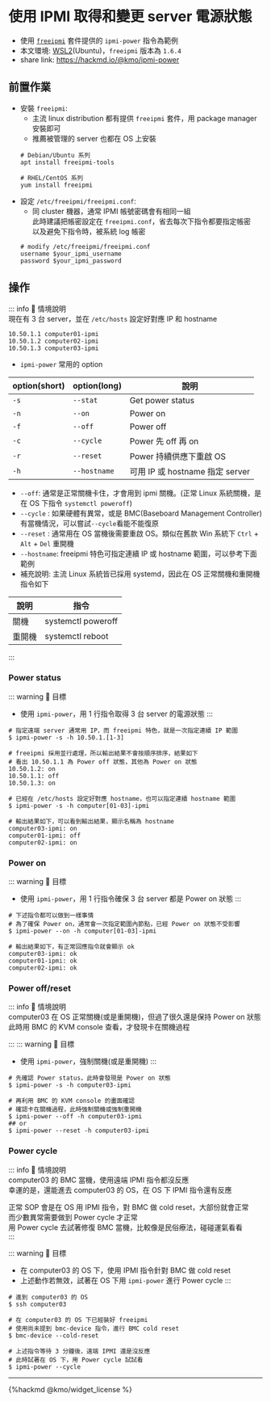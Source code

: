 # 使用 IPMI 取得和變更 server 電源狀態
- 使用 [`freeipmi`](https://www.gnu.org/software/freeipmi/) 套件提供的 `ipmi-power` 指令為範例
- 本文環境: [WSL2](https://aka.ms/wsl2-install)(Ubuntu)，`freeipmi` 版本為 `1.6.4`
- share link: https://hackmd.io/@kmo/ipmi-power
## 前置作業
- 安裝 `freeipmi`:  
  - 主流 linux distribution 都有提供 `freeipmi` 套件，用 package manager 安裝即可  
  - 推薦被管理的 server 也都在 OS 上安裝
  ```bash=
  # Debian/Ubuntu 系列
  apt install freeipmi-tools
  
  # RHEL/CentOS 系列
  yum install freeipmi
  ```
- 設定 `/etc/freeipmi/freeipmi.conf`:  
  - 同 cluster 機器，通常 IPMI 帳號密碼會有相同一組  
    此時建議把帳密設定在 `freeipmi.conf`，省去每次下指令都要指定帳密  
    以及避免下指令時，被系統 log 帳密  
  ```bash=
  # modify /etc/freeipmi/freeipmi.conf
  username $your_ipmi_username
  password $your_ipmi_password
  ```
  
## 操作
::: info 
:scroll: 情境說明  
現在有 3 台 server，並在 `/etc/hosts` 設定好對應 IP 和 hostname
```bash=
10.50.1.1 computer01-ipmi
10.50.1.2 computer02-ipmi
10.50.1.3 computer03-ipmi
```

- `ipmi-power` 常用的 option 



| option(short) | option(long) | 說明                            |
| ------------- | ------------ | ------------------------------- |
| `-s`          | `--stat`     | Get power status                |
| `-n`          | `--on `      | Power on                        |
| `-f`          | `--off`      | Power off                       |
| `-c`          | `--cycle`    | Power 先 off 再 on              |
| `-r`          | `--reset`    | Power 持續供應下重啟 OS         |
| `-h`          | `--hostname` | 可用 IP 或 hostname 指定 server |

- `--off`: 通常是正常關機卡住，才會用到 ipmi 關機。(正常 Linux 系統關機，是在 OS 下指令 `systemctl poweroff`)
- `--cycle` : 如果硬體有異常，或是 BMC(Baseboard Management Controller) 有當機情況，可以嘗試`--cycle`看能不能復原
- `--reset` : 通常用在 OS 當機後需要重啟 OS。類似在舊款 Win 系統下 `Ctrl` + `Alt` + `Del` 重開機
- `--hostname`: freeipmi 特色可指定連續 IP 或 hostname 範圍，可以參考下面範例
- 補充說明: 主流 Linux 系統皆已採用 systemd，因此在 OS 正常關機和重開機指令如下

| 說明   | 指令               |
| ------ | ------------------ |
| 關機   | systemctl poweroff |
| 重開機 | systemctl reboot   |
:::

### Power status
::: warning
:dart: 目標
- 使用 `ipmi-power`，用 1 行指令取得 3 台 server 的電源狀態
:::

```bash=
# 指定遠端 server 通常用 IP，而 freeipmi 特色，就是一次指定連續 IP 範圍
$ ipmi-power -s -h 10.50.1.[1-3]

# freeipmi 採用並行處理，所以輸出結果不會按順序排序，結果如下
# 看出 10.50.1.1 為 Power off 狀態，其他為 Power on 狀態
10.50.1.2: on
10.50.1.1: off
10.50.1.3: on

# 已經在 /etc/hosts 設定好對應 hostname，也可以指定連續 hostname 範圍
$ ipmi-power -s -h computer[01-03]-ipmi

# 輸出結果如下，可以看到輸出結果，顯示名稱為 hostname
computer03-ipmi: on
computer01-ipmi: off
computer02-ipmi: on
```

### Power on
::: warning
:dart: 目標
- 使用 `ipmi-power`，用 1 行指令確保 3 台 server 都是 Power on 狀態
:::

```bash=
# 下述指令都可以做到一樣事情
# 為了確保 Power on，通常會一次指定範圍內節點，已經 Power on 狀態不受影響
$ ipmi-power --on -h computer[01-03]-ipmi

# 輸出結果如下，有正常回應指令就會顯示 ok
computer03-ipmi: ok
computer01-ipmi: ok
computer02-ipmi: ok
```

### Power off/reset
::: info 
:scroll: 情境說明   
computer03 在 OS 正常關機(或是重開機)，但過了很久還是保持 Power on 狀態  
此時用 BMC 的 KVM console 查看，才發現卡在關機過程

::: 
::: warning
:dart: 目標
- 使用 `ipmi-power`，強制關機(或是重開機)
:::

```bash=
# 先確認 Power status，此時會發現是 Power on 狀態
$ ipmi-power -s -h computer03-ipmi

# 再利用 BMC 的 KVM console 的畫面確認
# 確認卡在關機過程，此時強制關機或強制重開機
$ ipmi-power --off -h computer03-ipmi
## or
$ ipmi-power --reset -h computer03-ipmi
```

### Power cycle
::: info 
:scroll: 情境說明   
computer03 的 BMC 當機，使用遠端 IPMI 指令都沒反應  
幸運的是，還能進去 computer03 的 OS，在 OS 下 IPMI 指令還有反應  

正常 SOP 會是在 OS 用 IPMI 指令，對 BMC 做 cold reset，大部份就會正常  
而少數異常需要做到 Power cycle 才正常  
用 Power cycle 去試著修復 BMC 當機，比較像是民俗療法，碰碰運氣看看  
:::

::: warning
:dart: 目標
- 在 computer03 的 OS 下，使用 IPMI 指令針對 BMC 做 cold reset
- 上述動作若無效，試著在 OS 下用 `ipmi-power` 進行 Power cycle
:::

```bash=
# 進到 computer03 的 OS
$ ssh computer03

# 在 computer03 的 OS 下已經裝好 freeipmi
# 使用尚未提到 bmc-device 指令，進行 BMC cold reset
$ bmc-device --cold-reset

# 上述指令等待 3 分鐘後，遠端 IPMI 還是沒反應
# 此時試著在 OS 下，用 Power cycle 試試看
$ ipmi-power --cycle
```


---
{%hackmd @kmo/widget_license %}